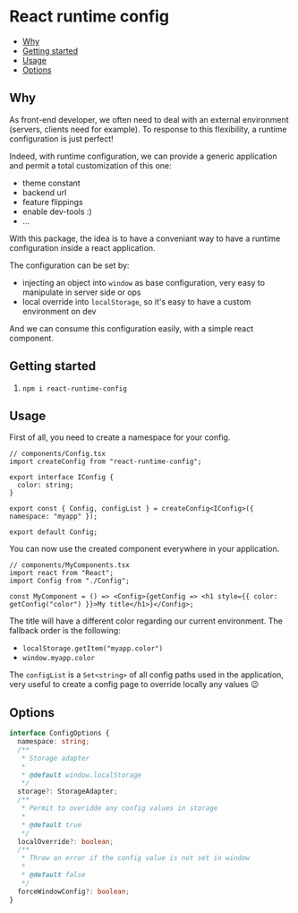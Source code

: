 # React runtime config

<!-- START doctoc generated TOC please keep comment here to allow auto update -->
<!-- DON'T EDIT THIS SECTION, INSTEAD RE-RUN doctoc TO UPDATE -->

- [Why](#why)
- [Getting started](#getting-started)
- [Usage](#usage)
- [Options](#options)

<!-- END doctoc generated TOC please keep comment here to allow auto update -->

## Why

As front-end developer, we often need to deal with an external environment (servers, clients need for example).
To response to this flexibility, a runtime configuration is just perfect!

Indeed, with runtime configuration, we can provide a generic application and permit a total customization of this one:

- theme constant
- backend url
- feature flippings
- enable dev-tools :)
- …

With this package, the idea is to have a conveniant way to have a runtime configuration inside a react application.

The configuration can be set by:

- injecting an object into `window` as base configuration, very easy to manipulate in server side or ops
- local override into `localStorage`, so it's easy to have a custom environment on dev

And we can consume this configuration easily, with a simple react component.

## Getting started

1. `npm i react-runtime-config`

## Usage

First of all, you need to create a namespace for your config.

```tsx
// components/Config.tsx
import createConfig from "react-runtime-config";

export interface IConfig {
  color: string;
}

export const { Config, configList } = createConfig<IConfig>({ namespace: "myapp" });

export default Config;
```

You can now use the created component everywhere in your application.

```tsx
// components/MyComponents.tsx
import react from "React";
import Config from "./Config";

const MyComponent = () => <Config>{getConfig => <h1 style={{ color: getConfig("color") }}>My title</h1>}</Config>;
```

The title will have a different color regarding our current environment.
The fallback order is the following:

- `localStorage.getItem("myapp.color")`
- `window.myapp.color`

The `configList` is a `Set<string>` of all config paths used in the application, very useful to create a config page to override locally any values :wink:

## Options

```ts
interface ConfigOptions {
  namespace: string;
  /**
   * Storage adapter
   *
   * @default window.localStorage
   */
  storage?: StorageAdapter;
  /**
   * Permit to overidde any config values in storage
   *
   * @default true
   */
  localOverride?: boolean;
  /**
   * Throw an error if the config value is not set in window
   *
   * @default false
   */
  forceWindowConfig?: boolean;
}
```

